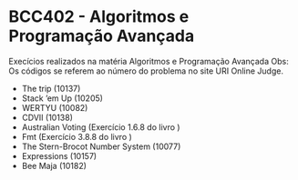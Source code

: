 # BCC402 - Algoritmos e Programação Avançada

Execícios realizados na matéria Algoritmos e Programação Avançada
Obs: Os códigos se referem ao número do problema no site URI Online Judge.

* The trip (10137)
* Stack ’em Up (10205)
* WERTYU (10082)
* CDVII (10138)
* Australian Voting (Exercício 1.6.8 do livro )
* Fmt (Exercício 3.8.8 do livro )
* The Stern-Brocot Number System (10077)
* Expressions (10157)
* Bee Maja (10182)
